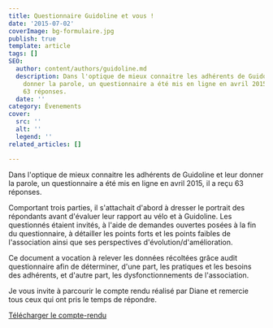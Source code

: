 ```yaml
---
title: Questionnaire Guidoline et vous !
date: '2015-07-02'
coverImage: bg-formulaire.jpg
publish: true
template: article
tags: []
SEO:
  author: content/authors/guidoline.md
  description: Dans l'optique de mieux connaitre les adhérents de Guidoline et leur
    donner la parole, un questionnaire a été mis en ligne en avril 2015, il a reçu
    63 réponses.
  date: ''
category: Évenements
cover:
  src: ''
  alt: ''
  legend: ''
related_articles: []

---
```

Dans l'optique de mieux connaitre les adhérents de Guidoline et leur donner la parole, un questionnaire a été mis en ligne en avril 2015, il a reçu 63 réponses.

Comportant trois parties, il s'attachait d'abord à dresser le portrait des répondants avant d'évaluer leur rapport au vélo et à Guidoline. Les questionnés étaient invités, à l'aide de demandes ouvertes posées à la fin du questionnaire, à détailler les points forts et les points faibles de l'association ainsi que ses perspectives d'évolution/d'amélioration.

Ce document a vocation à relever les données récoltées grâce audit questionnaire afin de déterminer, d'une part, les pratiques et les besoins des adhérents, et d'autre part, les dysfonctionnements de l'association.

Je vous invite à parcourir le compte rendu réalisé par Diane et remercie tous ceux qui ont pris le temps de répondre.

[Télécharger le compte-rendu](http://www.guidoline.com/wp-content/uploads/2015/07/Guidoline-et-vous.pdf)
